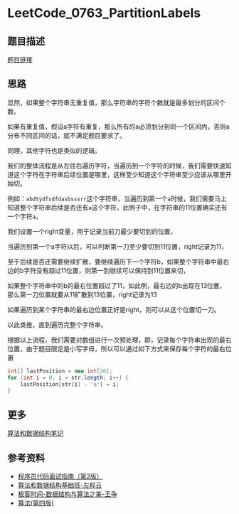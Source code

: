 # LeetCode_0763_PartitionLabels

## 题目描述

[题目链接](https://leetcode-cn.com/problems/partition-labels/)

## 思路

显然，如果整个字符串无重复值，那么字符串的字符个数就是最多划分的区间个数。

如果有重复值，假设a字符有重复，那么所有的a必须划分到同一个区间内，否则a分布不同区间的话，就不满足题目要求了。

同理，其他字符也是类似的逻辑。

我们的整体流程是从左往右遍历字符，当遍历到一个字符的时候，我们需要快速知道这个字符在字符串后续位置是哪里，这样至少知道这个字符串至少应该从哪里开始切。

例如：`abdtydfsdfdasbsssrr`这个字符串，当遍历到第一个`a`时候，我们需要马上知道整个字符串后续是否还有`a`这个字符，此例子中，在字符串的11位置确实还有一个字符`a`。

我们设置一个right变量，用于记录当前刀最少要切到的位置，

当遍历到第一个a字符以后，可以判断第一刀至少要切到11位置，right记录为11，

至于后续是否还需要继续扩散，要继续遍历下一个字符b，如果整个字符串中最右边的b字符没有超过11位置，则第一到继续可以保持到11位置来切，

如果整个字符串中的b的最右位置超过了11，如此例，最右边的b出现在13位置，那么第一刀位置就要从11扩散到13位置，right记录为13

如果遍历到某个字符串的最右边位置正好是right，则可以从这个位置切一刀。

以此类推，直到遍历完整个字符串。

根据以上流程，我们需要对数组进行一次预处理，即，记录每个字符串出现的最右位置，由于题目限定是小写字母，所以可以通过如下方式来保存每个字符的最右位置

```java
int[] lastPosition = new int[26];
for (int i = 0; i < str.length; i++) {
    lastPosition[str[i] - 'a'] = i;
}
```


## 更多

[算法和数据结构笔记](https://github.com/GreyZeng/algorithm)

## 参考资料

- [程序员代码面试指南（第2版）](https://book.douban.com/subject/30422021/)
- [算法和数据结构基础班-左程云](https://ke.qq.com/course/2145184)
- [极客时间-数据结构与算法之美-王争](https://time.geekbang.org/column/intro/126)
- [算法(第四版)](https://book.douban.com/subject/19952400/)

